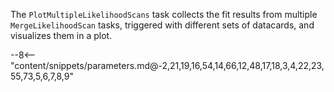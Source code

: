 The `PlotMultipleLikelihoodScans` task collects the fit results from multiple `MergeLikelihoodScan` tasks, triggered with different sets of datacards, and visualizes them in a plot.

<div class="dhi_parameter_table">

--8<-- "content/snippets/parameters.md@-2,21,19,16,54,14,66,12,48,17,18,3,4,22,23,55,73,5,6,7,8,9"

</div>
